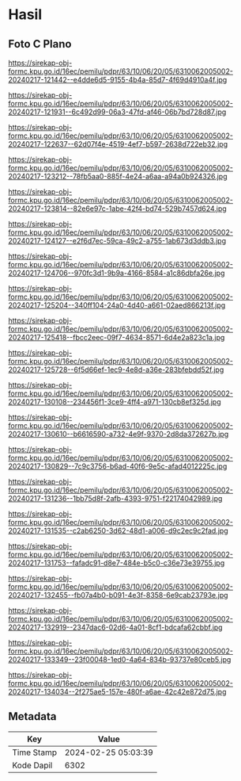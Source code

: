 # Hasil

## Foto C Plano

https://sirekap-obj-formc.kpu.go.id/16ec/pemilu/pdpr/63/10/06/20/05/6310062005002-20240217-121442--e4dde6d5-9155-4b4a-85d7-4f69d4910a4f.jpg

https://sirekap-obj-formc.kpu.go.id/16ec/pemilu/pdpr/63/10/06/20/05/6310062005002-20240217-121931--6c492d99-06a3-47fd-af46-06b7bd728d87.jpg

https://sirekap-obj-formc.kpu.go.id/16ec/pemilu/pdpr/63/10/06/20/05/6310062005002-20240217-122637--62d07f4e-4519-4ef7-b597-2638d722eb32.jpg

https://sirekap-obj-formc.kpu.go.id/16ec/pemilu/pdpr/63/10/06/20/05/6310062005002-20240217-123212--78fb5aa0-885f-4e24-a6aa-a94a0b924326.jpg

https://sirekap-obj-formc.kpu.go.id/16ec/pemilu/pdpr/63/10/06/20/05/6310062005002-20240217-123814--82e6e97c-1abe-42f4-bd74-529b7457d624.jpg

https://sirekap-obj-formc.kpu.go.id/16ec/pemilu/pdpr/63/10/06/20/05/6310062005002-20240217-124127--e2f6d7ec-59ca-49c2-a755-1ab673d3ddb3.jpg

https://sirekap-obj-formc.kpu.go.id/16ec/pemilu/pdpr/63/10/06/20/05/6310062005002-20240217-124706--970fc3d1-9b9a-4166-8584-a1c86dbfa26e.jpg

https://sirekap-obj-formc.kpu.go.id/16ec/pemilu/pdpr/63/10/06/20/05/6310062005002-20240217-125204--340ff104-24a0-4d40-a661-02aed866213f.jpg

https://sirekap-obj-formc.kpu.go.id/16ec/pemilu/pdpr/63/10/06/20/05/6310062005002-20240217-125418--fbcc2eec-09f7-4634-8571-6d4e2a823c1a.jpg

https://sirekap-obj-formc.kpu.go.id/16ec/pemilu/pdpr/63/10/06/20/05/6310062005002-20240217-125728--6f5d66ef-1ec9-4e8d-a36e-283bfebdd52f.jpg

https://sirekap-obj-formc.kpu.go.id/16ec/pemilu/pdpr/63/10/06/20/05/6310062005002-20240217-130108--234456f1-3ce9-4ff4-a971-130cb8ef325d.jpg

https://sirekap-obj-formc.kpu.go.id/16ec/pemilu/pdpr/63/10/06/20/05/6310062005002-20240217-130610--b6616590-a732-4e9f-9370-2d8da372627b.jpg

https://sirekap-obj-formc.kpu.go.id/16ec/pemilu/pdpr/63/10/06/20/05/6310062005002-20240217-130829--7c9c3756-b6ad-40f6-9e5c-afad4012225c.jpg

https://sirekap-obj-formc.kpu.go.id/16ec/pemilu/pdpr/63/10/06/20/05/6310062005002-20240217-131236--1bb75d8f-2afb-4393-9751-f22174042989.jpg

https://sirekap-obj-formc.kpu.go.id/16ec/pemilu/pdpr/63/10/06/20/05/6310062005002-20240217-131535--c2ab6250-3d62-48d1-a006-d9c2ec9c2fad.jpg

https://sirekap-obj-formc.kpu.go.id/16ec/pemilu/pdpr/63/10/06/20/05/6310062005002-20240217-131753--fafadc91-d8e7-484e-b5c0-c36e73e39755.jpg

https://sirekap-obj-formc.kpu.go.id/16ec/pemilu/pdpr/63/10/06/20/05/6310062005002-20240217-132455--fb07a4b0-b091-4e3f-8358-6e9cab23793e.jpg

https://sirekap-obj-formc.kpu.go.id/16ec/pemilu/pdpr/63/10/06/20/05/6310062005002-20240217-132919--2347dac6-02d6-4a01-8cf1-bdcafa62cbbf.jpg

https://sirekap-obj-formc.kpu.go.id/16ec/pemilu/pdpr/63/10/06/20/05/6310062005002-20240217-133349--23f00048-1ed0-4a64-834b-93737e80ceb5.jpg

https://sirekap-obj-formc.kpu.go.id/16ec/pemilu/pdpr/63/10/06/20/05/6310062005002-20240217-134034--2f275ae5-157e-480f-a6ae-42c42e872d75.jpg


## Metadata

| Key        | Value               |
| ---------- | ------------------- |
| Time Stamp | 2024-02-25 05:03:39 |
| Kode Dapil | 6302                |



